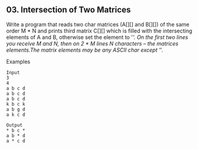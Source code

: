 ## 03. Intersection of Two Matrices

Write a program that reads two char matrices (A[][] and B[][]) of the same order M * N and prints third matrix C[][] which is filled with the intersecting elements of A and B, otherwise set the element to '*'. On the first two lines you receive M and N, then on 2 * M lines N characters – the matrices elements.The matrix elements may be any ASCII char except '*'.

Examples
```
Input	
3
4
a b c d
a b c d
a b c d
k b c k
a b g d
a k c d

Output
* b c * 
a b * d 
a * c d
```

